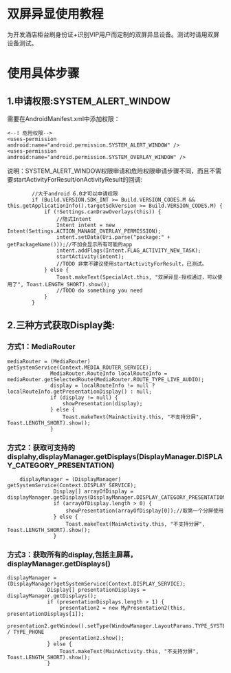 # 双屏异显使用教程
为开发酒店柜台刷身份证+识别VIP用户而定制的双屏异显设备。测试时请用双屏设备测试。

# 使用具体步骤

## 1.申请权限:SYSTEM_ALERT_WINDOW
需要在AndroidManifest.xml中添加权限：

    <--! 危险权限-->
    <uses-permission  android:name="android.permission.SYSTEM_ALERT_WINDOW" />
    <uses-permission android:name="android.permission.SYSTEM_OVERLAY_WINDOW" />
    
说明：SYSTEM_ALERT_WINDOW权限申请和危险权限申请步骤不同，而且不需要startActivityForResult/onActivityResult的回调:

            //大于android 6.0才可以申请权限
            if (Build.VERSION.SDK_INT >= Build.VERSION_CODES.M && this.getApplicationInfo().targetSdkVersion >= Build.VERSION_CODES.M) {
                if (!Settings.canDrawOverlays(this)) {
                    //隐式Intent
                    Intent intent = new Intent(Settings.ACTION_MANAGE_OVERLAY_PERMISSION);
                    intent.setData(Uri.parse("package:" + getPackageName()));//不加会显示所有可能的app
                    intent.addFlags(Intent.FLAG_ACTIVITY_NEW_TASK);
                    startActivity(intent);
                    //TODO 非常不建议使用startActivityForResult，已测试。
                } else {
                    Toast.makeText(SpecialAct.this, "双屏异显-授权通过，可以使用了", Toast.LENGTH_SHORT).show();
                    //TODO do something you need
                }
            }

## 2.三种方式获取Display类:
 
### 方式1：MediaRouter
  
    mediaRouter = (MediaRouter) getSystemService(Context.MEDIA_ROUTER_SERVICE);
                  MediaRouter.RouteInfo localRouteInfo = mediaRouter.getSelectedRoute(MediaRouter.ROUTE_TYPE_LIVE_AUDIO);
                  display = localRouteInfo != null ? localRouteInfo.getPresentationDisplay() : null;
                  if (display != null) {
                      showPresentation(display);
                  } else {
                      Toast.makeText(MainActivity.this, "不支持分屏", Toast.LENGTH_SHORT).show();
                  }

  
### 方式2：获取可支持的displahy,displayManager.getDisplays(DisplayManager.DISPLAY_CATEGORY_PRESENTATION)
   
        displayManager = (DisplayManager) getSystemService(Context.DISPLAY_SERVICE);
                   Display[] arrayOfDisplay = displayManager.getDisplays(DisplayManager.DISPLAY_CATEGORY_PRESENTATION);
                   if (arrayOfDisplay.length > 0) {
                       showPresentation(arrayOfDisplay[0]);//取第一个分屏使用
                   } else {
                       Toast.makeText(MainActivity.this, "不支持分屏", Toast.LENGTH_SHORT).show();
                   }
                   
### 方式3：获取所有的display,包括主屏幕，displayManager.getDisplays()
 
    displayManager = (DisplayManager)getSystemService(Context.DISPLAY_SERVICE);
                 Display[] presentationDisplays = displayManager.getDisplays();
                 if (presentationDisplays.length > 1) {
                     presentation2 = new MyPresentation2(this, presentationDisplays[1]);
                     presentation2.getWindow().setType(WindowManager.LayoutParams.TYPE_SYSTEM_ALERT);//TYPE_SYSTEM_ALERT / TYPE_PHONE
                     presentation2.show();
                 } else {
                     Toast.makeText(MainActivity.this, "不支持分屏", Toast.LENGTH_SHORT).show();
                 }
 
 ##           